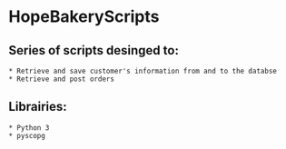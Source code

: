 # HopeBakeryScripts

## Series of scripts desinged to:
	* Retrieve and save customer's information from and to the databse
	* Retrieve and post orders

## Librairies:
	* Python 3
	* pyscopg
